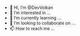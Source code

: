 - 👋 Hi, I’m @DevVolkan
- 👀 I’m interested in ...
- 🌱 I’m currently learning ...
- 💞️ I’m looking to collaborate on ...
- 📫 How to reach me ...

<!---
DevVolkan/DevVolkan is a ✨ special ✨ repository because its `README.md` (this file) appears on your GitHub profile.
You can click the Preview link to take a look at your changes.
--->
